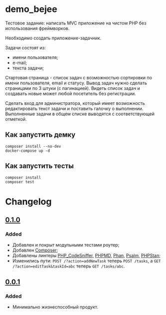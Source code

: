 # demo_bejee
Тестовое задание: написать MVC приложение на чистом PHP без использования фреймворков.

Необходимо создать приложение-задачник.

Задачи состоят из: 
- имени пользователя; 
- е-mail; 
- текста задачи;

Стартовая страница - список задач с возможностью сортировки по имени пользователя, email и статусу. Вывод задач нужно сделать страницами по 3 штуки (с пагинацией). Видеть список задач и создавать новые может любой посетитель без регистрации.

Сделать вход для администратора, который имеет возможность редактировать текст задачи и поставить галочку о выполнении. Выполненные задачи в общем списке выводятся с соответствующей отметкой.

## Как запустить демку

```
composer install --no-dev
docker-compose up -d
```

## Как запустить тесты

```
composer install
composer test
```

# Changelog

## [0.1.0](https://github.com/asedov/demo_bejee/tree/v0.1.0)
### Added
- Добавлен и покрыт модульными тестами роутер;
- Добавлен [Composer](https://getcomposer.org);
- Добавлены линтеры [PHP_CodeSniffer](https://github.com/squizlabs/PHP_CodeSniffer), [PHPMD](https://phpmd.org), [Phan](https://github.com/phan/phan), [Psalm](https://github.com/vimeo/psalm), [PHPStan](https://github.com/phpstan/phpstan);
- Изменились пути: `POST /?action=addNewTask` теперь `POST /tasks`, а `GET /?action=editTask&taskId=abc` теперь `GET /tasks/abc`.  

## [0.0.1](https://github.com/asedov/demo_bejee/tree/v0.0.1)
### Added
- Минимально жизнеспособный продукт.
